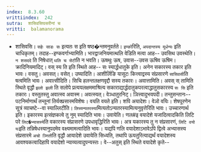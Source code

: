 ```yaml
---
index:  8.3.60
vrittiindex:  242
sutra:  शासिवसिघसरीनां च
vritti:  balamanorama 
---
```


- शासिवसि। `सहेः साडः सः` इत्यतः स इति षष्ठ�न्तमनुवर्तते। `इण्को`रिति, `अपदान्तस्य मूर्धन्यः` इति चाधिकृतम्। तदाह--इण्कवर्गाभ्यामिति। भारद्वाजनियमात्थलि वेडिति मत्वा आह-- उवसिथ उवस्थेति। `न शसददे` ति निषेधात् `थलि च सेटी`ति न भवति। ऊषथुः ऊष, उवास--उवस ऊषिव ऊषिम। क्रादिनियमादिट्। वस् स्य ति इति स्थिते आह-- सः स्यार्द्धधातुके इति। अनेन सकारस्य तकार इति भावः। वसतु। अवसत्। वसेत्। उष्यादिति। आशीर्लिङि यासुटः कित्त्वाद्वस्य संप्रसारणे `सासिवसी`ति षत्वमिति भावः। अवात्सीदिति। सिचि हलन्तलक्षणवृद्दौ सस्य तकारः। अवात्तामिति। अवस् स् तामिति स्थिते वृद्धौ `झलो झली` ति सलोपे प्रत्ययलक्षममाश्रित्य सकाराद्यार्द्धदातुकपरत्वाद्धातुसकारस्य `सः सि` इति तकारः। वस्तुतस्तु अवात्स्व अवास्म। अवत्स्यत्। वेञ्धातुरनिट्। ञित्त्वादुभयपदी। तन्तुसन्तानः-- पटनिर्माणार्थं तन्तूनां तिर्यक्प्रसारमविशेषः। वयति वयते इति। शपि अयादेशः। वेञो वयिः। शेषपूरणेन सूत्रं व्याचष्टे--वा स्याल्लिटीति। `लिच्यन्यतरस्या`मित्यतोऽन्यतरस्यामित्यनुवृत्तेरिति भावः। उच्चारणार्थ इति। इकारस्य इत्संज्ञकत्वे तु नुम् स्यादिति भावः। उवायेति। णल#इ वयादेशे यजादित्वादकिति लिटि परे `लिट�भ्यासस्ये`ति वकारस्य संप्रासरणे उपधावृद्धिरिति भावः। अत्र यकारस्य तु न संप्रसारणं, `लिटि वयो यः`इति तन्निषेधस्यानुपदमेव वक्ष्यमामत्वादिति भावः। यद्यपि णलि वयादेशाऽभावेऽपि द्वित्वे अभ्यासस्य संप्रसारमे `अचो ञ्णिती`ति वृद्धौ आयादेशे उवायेति सिध्यति, तथापि ऊयतुरित्याद्यर्थं वयादेशस्य आवश्यकत्वादिहापि वयादेशो न्याय्यत्वादुपन्यस्तः। वे--अतुस् इति स्थिते वयादेशे कृते--

